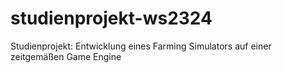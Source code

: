 # studienprojekt-ws2324
Studienprojekt: Entwicklung eines Farming Simulators auf einer zeitgemäßen Game Engine
